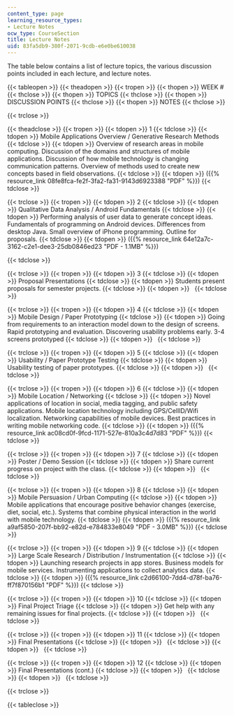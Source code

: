 ```yaml
---
content_type: page
learning_resource_types:
- Lecture Notes
ocw_type: CourseSection
title: Lecture Notes
uid: 83fa5db9-380f-2071-9cdb-e6e0be610038
---
```


The table below contains a list of lecture topics, the various discussion points included in each lecture, and lecture notes.

{{< tableopen >}}
{{< theadopen >}}
{{< tropen >}}
{{< thopen >}}
WEEK #
{{< thclose >}}
{{< thopen >}}
TOPICS
{{< thclose >}}
{{< thopen >}}
DISCUSSION POINTS
{{< thclose >}}
{{< thopen >}}
NOTES
{{< thclose >}}

{{< trclose >}}

{{< theadclose >}}
{{< tropen >}}
{{< tdopen >}}
1
{{< tdclose >}}
{{< tdopen >}}
Mobile Applications Overview / Generative Research Methods
{{< tdclose >}}
{{< tdopen >}}
Overview of research areas in mobile computing. Discussion of the domains and structures of mobile applications. Discussion of how mobile technology is changing communication patterns. Overview of methods used to create new concepts based in field observations.
{{< tdclose >}}
{{< tdopen >}}
({{% resource_link 08fe8fca-fe2f-3fa2-fa31-9143d6923388 "PDF" %}})
{{< tdclose >}}

{{< trclose >}}
{{< tropen >}}
{{< tdopen >}}
2
{{< tdclose >}}
{{< tdopen >}}
Qualitative Data Analysis / Android Fundamentals
{{< tdclose >}}
{{< tdopen >}}
Performing analysis of user data to generate concept ideas. Fundamentals of programming on Android devices. Differences from desktop Java. Small overview of iPhone programming. Outline for proposals.
{{< tdclose >}}
{{< tdopen >}}
({{% resource_link 64e12a7c-3162-c2e1-dee3-25db0846ed23 "PDF - 1.1MB" %}})  

{{< tdclose >}}

{{< trclose >}}
{{< tropen >}}
{{< tdopen >}}
3
{{< tdclose >}}
{{< tdopen >}}
Proposal Presentations
{{< tdclose >}}
{{< tdopen >}}
Students present proposals for semester projects.
{{< tdclose >}}
{{< tdopen >}}
 
{{< tdclose >}}

{{< trclose >}}
{{< tropen >}}
{{< tdopen >}}
4
{{< tdclose >}}
{{< tdopen >}}
Mobile Design / Paper Prototyping
{{< tdclose >}}
{{< tdopen >}}
Going from requirements to an interaction model down to the design of screens. Rapid prototyping and evaluation. Discovering usability problems early. 3-4 screens prototyped
{{< tdclose >}}
{{< tdopen >}}
 
{{< tdclose >}}

{{< trclose >}}
{{< tropen >}}
{{< tdopen >}}
5
{{< tdclose >}}
{{< tdopen >}}
Usability / Paper Prototype Testing
{{< tdclose >}}
{{< tdopen >}}
Usability testing of paper prototypes.
{{< tdclose >}}
{{< tdopen >}}
 
{{< tdclose >}}

{{< trclose >}}
{{< tropen >}}
{{< tdopen >}}
6
{{< tdclose >}}
{{< tdopen >}}
Mobile Location / Networking
{{< tdclose >}}
{{< tdopen >}}
Novel applications of location in social, media tagging, and public safety applications. Mobile location technology including GPS/CellID/Wifi localization. Networking capabilities of mobile devices. Best practices in writing mobile networking code.
{{< tdclose >}}
{{< tdopen >}}
({{% resource_link ac08cd0f-9fcd-1171-527e-810a3c4d7d83 "PDF" %}})
{{< tdclose >}}

{{< trclose >}}
{{< tropen >}}
{{< tdopen >}}
7
{{< tdclose >}}
{{< tdopen >}}
Poster / Demo Session
{{< tdclose >}}
{{< tdopen >}}
Share current progress on project with the class.
{{< tdclose >}}
{{< tdopen >}}
 
{{< tdclose >}}

{{< trclose >}}
{{< tropen >}}
{{< tdopen >}}
8
{{< tdclose >}}
{{< tdopen >}}
Mobile Persuasion / Urban Computing
{{< tdclose >}}
{{< tdopen >}}
Mobile applications that encourage positive behavior changes (exercise, diet, social, etc.). Systems that combine physical interaction in the world with mobile technology.
{{< tdclose >}}
{{< tdopen >}}
({{% resource_link a9af5850-207f-bb92-e82d-e784833e8049 "PDF - 3.0MB" %}})
{{< tdclose >}}

{{< trclose >}}
{{< tropen >}}
{{< tdopen >}}
9
{{< tdclose >}}
{{< tdopen >}}
Large Scale Research / Distribution / Instrumentation
{{< tdclose >}}
{{< tdopen >}}
Launching research projects in app stores. Business models for mobile services. Instrumenting applications to collect analytics data.
{{< tdclose >}}
{{< tdopen >}}
({{% resource_link c2d66100-7dd4-d78f-ba76-ff7f870156b1 "PDF" %}})
{{< tdclose >}}

{{< trclose >}}
{{< tropen >}}
{{< tdopen >}}
10
{{< tdclose >}}
{{< tdopen >}}
Final Project Triage
{{< tdclose >}}
{{< tdopen >}}
Get help with any remaining issues for final projects.
{{< tdclose >}}
{{< tdopen >}}
 
{{< tdclose >}}

{{< trclose >}}
{{< tropen >}}
{{< tdopen >}}
11
{{< tdclose >}}
{{< tdopen >}}
Final Presentations
{{< tdclose >}}
{{< tdopen >}}
 
{{< tdclose >}}
{{< tdopen >}}
 
{{< tdclose >}}

{{< trclose >}}
{{< tropen >}}
{{< tdopen >}}
12
{{< tdclose >}}
{{< tdopen >}}
Final Presentations (cont.)
{{< tdclose >}}
{{< tdopen >}}
 
{{< tdclose >}}
{{< tdopen >}}
 
{{< tdclose >}}

{{< trclose >}}

{{< tableclose >}}
